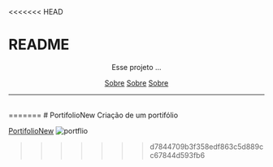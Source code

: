 <<<<<<< HEAD
# README

<p align="center">Esse projeto ...</p>

<p align="center">
 <a href="#sobre">Sobre</a>
 <a href="#Tecnologias">Sobre</a>
 <a href="#autor">Sobre</a>
</p>

---
<br>
=======
# PortifolioNew
Criação de um portifólio <br>

<a href="https://messiashub.github.io/PortifolioNew/" target="_blank" rel="noopener noreferrer">PortifolioNew</a>
![portflio](https://user-images.githubusercontent.com/71287461/133514475-34b19ff0-4159-4a72-9b18-3e1168e22a6b.png)


>>>>>>> d7844709b3f358edf863c5d889cc67844d593fb6

